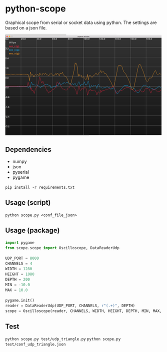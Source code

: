 # python-scope
Graphical scope from serial or socket data using python. The settings are based on a json file.

<img src="https://raw.githubusercontent.com/arnaudhe/python-scope/master/img/screenshot.png" width="500">

## Dependencies

* numpy
* json
* pyserial
* pygame

`pip install -r requirements.txt`

## Usage (script)

`python scope.py <conf_file_json>`

## Usage (package)

```python
import pygame
from scope.scope import Oscilloscope, DataReaderUdp

UDP_PORT = 8000
CHANNELS = 4
WIDTH = 1280
HEIGHT = 1080
DEPTH = 200
MIN = -10.0
MAX = 10.0

pygame.init()
reader = DataReaderUdp(UDP_PORT, CHANNELS, r"(.+)", DEPTH)
scope = Oscilloscope(reader, CHANNELS, WIDTH, HEIGHT, DEPTH, MIN, MAX, ["channel 1", "channel 2", "channel 3", "channel 4"])
```

## Test

`python scope.py test/udp_triangle.py`
`python scope.py test/conf_udp_triangle.json`

